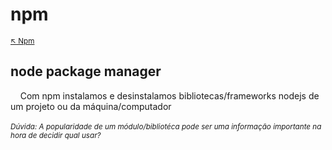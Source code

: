 # npm

<sub>[:arrow_upper_left: Npm](readme.md)<sub>

## node package manager

&nbsp;&nbsp;&nbsp;&nbsp;Com npm instalamos e desinstalamos bibliotecas/frameworks nodejs de um projeto ou da máquina/computador
<br/><br/><sup>*Dúvida: A popularidade de um módulo/bibliotéca pode ser uma informação importante na hora de decidir qual usar?*</sup>

